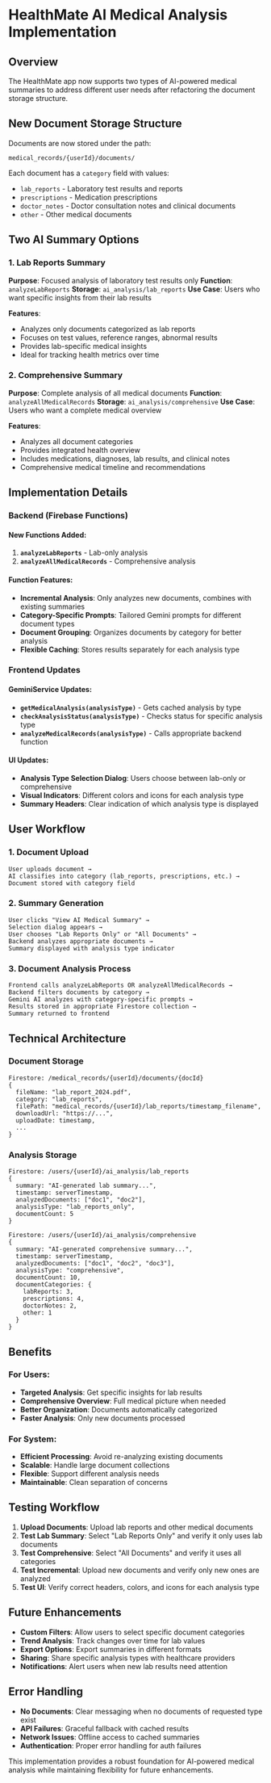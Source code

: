 # HealthMate AI Medical Analysis Implementation

## Overview
The HealthMate app now supports two types of AI-powered medical summaries to address different user needs after refactoring the document storage structure.

## New Document Storage Structure
Documents are now stored under the path:
```
medical_records/{userId}/documents/
```

Each document has a `category` field with values:
- `lab_reports` - Laboratory test results and reports
- `prescriptions` - Medication prescriptions 
- `doctor_notes` - Doctor consultation notes and clinical documents
- `other` - Other medical documents

## Two AI Summary Options

### 1. Lab Reports Summary
**Purpose**: Focused analysis of laboratory test results only
**Function**: `analyzeLabReports`
**Storage**: `ai_analysis/lab_reports`
**Use Case**: Users who want specific insights from their lab results

**Features**:
- Analyzes only documents categorized as lab reports
- Focuses on test values, reference ranges, abnormal results
- Provides lab-specific medical insights
- Ideal for tracking health metrics over time

### 2. Comprehensive Summary
**Purpose**: Complete analysis of all medical documents
**Function**: `analyzeAllMedicalRecords`
**Storage**: `ai_analysis/comprehensive`
**Use Case**: Users who want a complete medical overview

**Features**:
- Analyzes all document categories
- Provides integrated health overview
- Includes medications, diagnoses, lab results, and clinical notes
- Comprehensive medical timeline and recommendations

## Implementation Details

### Backend (Firebase Functions)

#### New Functions Added:
1. **`analyzeLabReports`** - Lab-only analysis
2. **`analyzeAllMedicalRecords`** - Comprehensive analysis

#### Function Features:
- **Incremental Analysis**: Only analyzes new documents, combines with existing summaries
- **Category-Specific Prompts**: Tailored Gemini prompts for different document types
- **Document Grouping**: Organizes documents by category for better analysis
- **Flexible Caching**: Stores results separately for each analysis type

### Frontend Updates

#### GeminiService Updates:
- **`getMedicalAnalysis(analysisType)`** - Gets cached analysis by type
- **`checkAnalysisStatus(analysisType)`** - Checks status for specific analysis type
- **`analyzeMedicalRecords(analysisType)`** - Calls appropriate backend function

#### UI Updates:
- **Analysis Type Selection Dialog**: Users choose between lab-only or comprehensive
- **Visual Indicators**: Different colors and icons for each analysis type
- **Summary Headers**: Clear indication of which analysis type is displayed

## User Workflow

### 1. Document Upload
```
User uploads document → 
AI classifies into category (lab_reports, prescriptions, etc.) → 
Document stored with category field
```

### 2. Summary Generation
```
User clicks "View AI Medical Summary" → 
Selection dialog appears → 
User chooses "Lab Reports Only" or "All Documents" → 
Backend analyzes appropriate documents → 
Summary displayed with analysis type indicator
```

### 3. Document Analysis Process
```
Frontend calls analyzeLabReports OR analyzeAllMedicalRecords → 
Backend filters documents by category → 
Gemini AI analyzes with category-specific prompts → 
Results stored in appropriate Firestore collection → 
Summary returned to frontend
```

## Technical Architecture

### Document Storage
```
Firestore: /medical_records/{userId}/documents/{docId}
{
  fileName: "lab_report_2024.pdf",
  category: "lab_reports",
  filePath: "medical_records/{userId}/lab_reports/timestamp_filename",
  downloadUrl: "https://...",
  uploadDate: timestamp,
  ...
}
```

### Analysis Storage
```
Firestore: /users/{userId}/ai_analysis/lab_reports
{
  summary: "AI-generated lab summary...",
  timestamp: serverTimestamp,
  analyzedDocuments: ["doc1", "doc2"],
  analysisType: "lab_reports_only",
  documentCount: 5
}

Firestore: /users/{userId}/ai_analysis/comprehensive  
{
  summary: "AI-generated comprehensive summary...",
  timestamp: serverTimestamp,
  analyzedDocuments: ["doc1", "doc2", "doc3"],
  analysisType: "comprehensive",
  documentCount: 10,
  documentCategories: {
    labReports: 3,
    prescriptions: 4,
    doctorNotes: 2,
    other: 1
  }
}
```

## Benefits

### For Users:
- **Targeted Analysis**: Get specific insights for lab results
- **Comprehensive Overview**: Full medical picture when needed
- **Better Organization**: Documents automatically categorized
- **Faster Analysis**: Only new documents processed

### For System:
- **Efficient Processing**: Avoid re-analyzing existing documents
- **Scalable**: Handle large document collections
- **Flexible**: Support different analysis needs
- **Maintainable**: Clean separation of concerns

## Testing Workflow

1. **Upload Documents**: Upload lab reports and other medical documents
2. **Test Lab Summary**: Select "Lab Reports Only" and verify it only uses lab documents
3. **Test Comprehensive**: Select "All Documents" and verify it uses all categories
4. **Test Incremental**: Upload new documents and verify only new ones are analyzed
5. **Test UI**: Verify correct headers, colors, and icons for each analysis type

## Future Enhancements

- **Custom Filters**: Allow users to select specific document categories
- **Trend Analysis**: Track changes over time for lab values
- **Export Options**: Export summaries in different formats
- **Sharing**: Share specific analysis types with healthcare providers
- **Notifications**: Alert users when new lab results need attention

## Error Handling

- **No Documents**: Clear messaging when no documents of requested type exist
- **API Failures**: Graceful fallback with cached results
- **Network Issues**: Offline access to cached summaries
- **Authentication**: Proper error handling for auth failures

This implementation provides a robust foundation for AI-powered medical analysis while maintaining flexibility for future enhancements.
